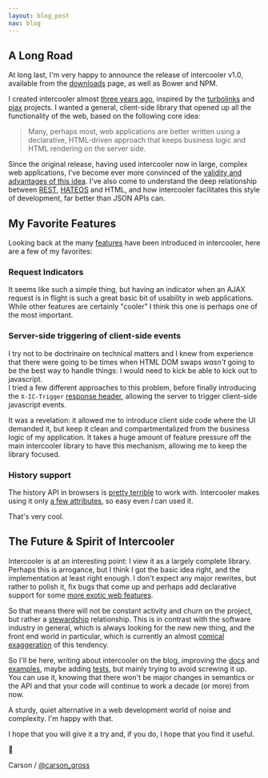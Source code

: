 ```yaml
---
layout: blog_post
nav: blog
---
```


## A Long Road

At long last, I'm very happy to announce the release of intercooler v1.0, available from the [downloads](/download.html)
page, as well as Bower and NPM.

I created intercooler almost [three years ago](https://github.com/LeadDyno/intercooler-js/commit/62d3dbdb5c056ee866aba3575e148de649fc3efe),
inspired by the [turbolinks](https://github.com/turbolinks/turbolinks) and [pjax](https://github.com/defunkt/jquery-pjax)
projects.  I wanted a general, client-side library that opened up all the functionality of the web, based on the 
following core idea:

> Many, perhaps most, web applications are better written using a declarative, HTML-driven approach
> that keeps business logic and HTML rendering on the server side.

Since the original release, having used intercooler now in large, complex web applications, I've become ever more convinced of 
the [validity and advantages of this idea](/2016/02/17/api-churn-vs-security.html).  I've also come to understand the deep relationship between 
[REST](/2016/01/18/rescuing-rest.html), [HATEOS](/2016/05/08/hatoeas-is-for-humans.html) and HTML, and how intercooler 
facilitates this style of development, far better than JSON APIs can.

## My Favorite Features

Looking back at the many [features](/docs.html) have been introduced in intercooler, here are a few of my favorites:

### Request Indicators

It seems like such a simple thing, but having an indicator when an AJAX request is in flight is such a great
basic bit of usability in web applications.  While other features are certainly "cooler" I think this one
is perhaps one of the most important.

### Server-side triggering of client-side events

I try not to be doctrinaire on technical matters and I knew from experience that there were going to be times when 
HTML DOM swaps *wasn't* going to be the best way to handle things: I would need to kick be able to kick out to javascript.  
I tried a few different approaches to this problem, before finally introducing the 
`X-IC-Trigger` [response header](/docs.html#responses), allowing the server to trigger client-side javascript events.  

It was a revelation: it allowed me to introduce client side code where the UI demanded it, but keep it
clean and compartmentalized from the business logic of my application.  It takes a huge amount of feature pressure off 
the main intercooler library to have this mechanism, allowing me to keep the library focused.

### History support

The history API in browsers is [pretty terrible](https://developer.mozilla.org/en-US/docs/Web/API/History_API/Example) to 
work with.  Intercooler makes using it only [a few attributes](/docs.html#history), so easy even *I* can used it.

That's very cool.

## The Future &amp; Spirit of Intercooler

Intercooler is at an interesting point: I view it as a largely complete library.  Perhaps this is arrogance, but I 
think I got the basic idea right, and the implementation at least right enough.  I don't expect any major rewrites,
but rather to polish it, fix bugs that come up and perhaps add declarative support for some 
[more exotic web features](https://github.com/LeadDyno/intercooler-js/issues/104).  

So that means there will not be constant activity and churn on the project, but rather a [stewardship](http://goo.gl/sNBng6)
relationship.  This is in contrast with the software industry in general, which is always looking for the new new thing,
and the front end world in particular, which is currently an almost 
[comical exaggeration](https://medium.com/@ericclemmons/javascript-fatigue-48d4011b6fc4#.88el9uljo) of this tendency.

So I'll be here, writing about intercooler on the blog, improving the [docs](/docs.html) and [examples](/examples/index.html), 
maybe adding [tests](https://github.com/LeadDyno/intercooler-js/blob/master/test/unit_tests.html), but mainly trying to 
avoid screwing it up.  You can use it, knowing that there won't be major changes in semantics or the API and that
your code will continue to work a decade (or more) from now.  

A sturdy, quiet alternative in a web development world of noise and complexity.  I'm happy with that.

I hope that you will give it a try and, if you do, I hope that you find it useful.
 
🍺

Carson / [@carson_gross](https://twitter.com/carson_gross)